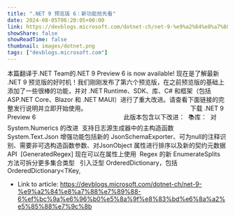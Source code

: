 ```yaml
---
title: ".NET 9 预览版 6：新功能抢先看"
date: 2024-08-05T06:20:05+00:00
link: https://devblogs.microsoft.com/dotnet-ch/net-9-%e9%a2%84%e8%a7%88%e7%89%88-6%ef%bc%9a%e6%96%b0%e5%8a%9f%e8%83%bd%e6%8a%a2%e5%85%88%e7%9c%8b
showShare: false
showReadTime: false
thumbnail: images/dotnet.png
tags: ["devblogs.microsoft.com"]
---
```

本篇翻译于.NET Team的.NET 9 Preview 6 is now available! 现在是了解最新 .NET 9 预览版的好时机！我们刚刚发布了第六个预览版，在之前预览版的基础上添加了一些很棒的功能，并对 .NET Runtime、SDK、库、C# 和框架（包括 ASP.NET Core、Blazor 和 .NET MAUI）进行了重大改进。请查看下面链接的完整发行说明并立即开始使用。                                                            下载 .NET 9 Preview 6                                                   此版本包含以下改进：  📚库：  对System.Numerics 的改进  支持日志源生成器中的主构造函数  System.Text.Json 增强功能包括新的 JsonSchemaExporter、可为null的注释识别、需要非可选构造函数参数、对JsonObject 属性进行排序以及新的契约元数据 API  [GeneratedRegex] 现在可以在属性上使用  Regex 的新 EnumerateSplits 方法可拆分更多集合类型   引入泛型 OrderedDictionary，包括 OrderedDictionary<TKey,

- Link to article: https://devblogs.microsoft.com/dotnet-ch/net-9-%e9%a2%84%e8%a7%88%e7%89%88-6%ef%bc%9a%e6%96%b0%e5%8a%9f%e8%83%bd%e6%8a%a2%e5%85%88%e7%9c%8b